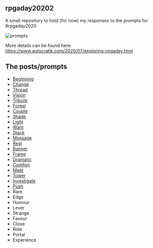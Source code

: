 ## rpgaday20202

A small repository to hold (for now) my responses to the prompts for #rpgaday2020

![prompts](https://1.bp.blogspot.com/-Vv_YRBzsd_c/Xvn1K7yWZkI/AAAAAAAADeI/lgtXWzEWiTQd1kb_nc8BhKL6Kvbel9T0wCPcBGAYYCw/w625-h625/RPGaDAY2020modified.png)

More details can be found here: https://www.autocratik.com/2020/07/exploring-rpgaday.html

## The posts/prompts

* [Beginning](01-beginning.md)
* [Change](02-change.md)
* [Thread](03-thread.md)
* [Vision](04-vision.md)
* [Tribute](05-tribute.md)
* [Forest](06-forest.md)
* [Couple](07-couple.md)
* [Shade](08-shade.md)
* [Light](09-shade.md)
* [Want](10-want.md)
* [Stack](11-stack.md)
* [Message](12-message.md)
* [Rest](13-rest.md)
* [Banner](14-banner.md)
* [Frame](15-frame.md)
* [Dramatic](16-dramatic.md)
* [Comfort](17-comfort.md)
* [Meet](18-meet.md)
* [Tower](19-tower.md)
* [Investigate](20-investigate.md)
* [Push](21-push.md)
* Rare
* Edge
* Humour
* Lever
* Strange
* Favour
* Close
* Ride
* Portal
* Experience
